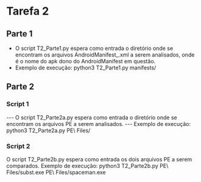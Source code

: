 # Tarefa 2
## Parte 1
- O script T2_Parte1.py espera como entrada o diretório onde se encontram os arquivos AndroidManifest_<file>.xml a serem analisados, onde <file> é o nome do apk dono do AndroidManifest em questão.
- Exemplo de execução: python3 T2_Parte1.py manifests/
## Parte 2
### Script 1
--- O script T2_Parte2a.py espera como entrada o diretório onde se encontram os arquivos PE a serem analisados.
--- Exemplo de execução: python3 T2_Parte2a.py PE\ Files/
### Script 2
O script T2_Parte2b.py espera como entrada os dois arquivos PE a serem comparados.
Exemplo de execução: python3 T2_Parte2b.py PE\ Files/subst.exe PE\ Files/spaceman.exe
